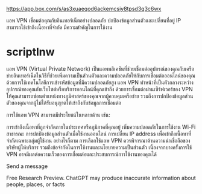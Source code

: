 https://app.box.com/s/as3xuaeqod6ackemcsiy8tpsd3q3c6wx


แอพ VPN เชื่อมต่อคุณกับอินเทอร์เน็ตอย่างปลอดภัย ปกป้องข้อมูลส่วนตัวและเปลี่ยนที่อยู่ IP สามารถใช้เข้าถึงเนื้อหาที่จำกัด มีความสำคัญในการใช้งาน
# scriptlnw
แอพ VPN (Virtual Private Network) เป็นแอพพลิเคชันที่ช่วยเชื่อมต่ออุปกรณ์ของคุณกับเครือข่ายอินเทอร์เน็ตในวิธีที่ช่วยเพิ่มความเป็นส่วนตัวและความปลอดภัยให้กับการเชื่อมต่อออนไลน์ของคุณ ด้วยการใช้เทคโนโลยีการเข้ารหัสข้อมูลที่มีความปลอดภัยสูง แอพ VPN ทำหน้าที่เป็นตัวกลางระหว่างอุปกรณ์ของคุณกับเว็บไซต์หรือบริการออนไลน์ที่คุณเข้าถึง ด้วยการเชื่อมต่อผ่านเซิร์ฟเวอร์ของ VPN ให้คุณสามารถซ่อนตำแหน่งทางภูมิศาสตร์ของคุณจากผู้ควบคุมเครือข่าย รวมถึงการปกป้องข้อมูลส่วนตัวของคุณจากผู้ไม่ได้รับอนุญาตให้เข้าถึงกับข้อมูลการเชื่อมต่อ

การใช้แอพ VPN สามารถมีประโยชน์ในหลายด้าน เช่น:

การเข้าถึงเนื้อหาที่ถูกจำกัดภายในประเทศหรือภูมิภาคที่คุณอยู่
เพิ่มความปลอดภัยในการใช้งาน Wi-Fi สาธารณะ
การปกป้องข้อมูลส่วนตัวเมื่อใช้งานออนไลน์
การเปลี่ยน IP address เพื่อเข้าถึงเนื้อหาที่จำกัดเฉพาะกลุ่มผู้ใช้งาน
อย่างไรก็ตาม การเลือกใช้แอพ VPN ควรพิจารณาด้านความน่าเชื่อถือของบริษัทผู้ให้บริการ รวมถึงข้อจำกัดในการใช้งานและนโยบายความเป็นส่วนตัว เนื่องจากบางครั้งการใช้ VPN อาจมีผลต่อความเร็วของการเชื่อมต่อและประสบการณ์การใช้งานของคุณได้





Send a message


Free Research Preview. ChatGPT may produce inaccurate information about people, places, or facts

